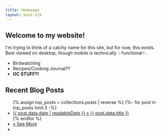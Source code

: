 ```yaml
---
title: Homepage
layout: base.njk
---
```


## Welcome to my website!

I'm trying to think of a catchy name for this site, but for now, this exists. Best viewed on desktop, though mobile is technically ✨functional✨.

- Birdwatching
- Recipes/Cooking Journal??
- **OC STUFF?!**

<!-- This next part will show your top three most recent posts. You can change how readableDate looks in your .eleventy.js file-->
## Recent Blog Posts
<div id="recentpostlistdiv">
  <ul class="none">
  {% assign top_posts = collections.posts | reverse %}
	{%- for post in top_posts limit:3 -%}
		<li><a href="{{ post.data.permalink }}">{{ post.data.date | readableDate }} » {{ post.data.title }}</a></li>
	{% endfor %}<li class="moreposts"><a href="archives.html">» See More</a></li><li class="moreposts"></li></ul>
</div>
